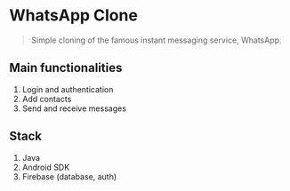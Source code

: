 # WhatsApp Clone

> Simple cloning of the famous instant messaging service, WhatsApp.

## Main functionalities

1. Login and authentication
2. Add contacts 
2. Send and receive messages

## Stack

1. Java
2. Android SDK
3. Firebase (database, auth)
